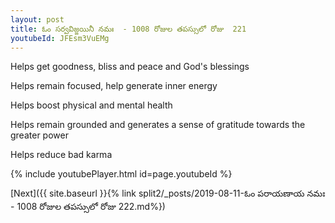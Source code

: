 ```yaml
---
layout: post
title: ఓం సర్వవిజ్జయినీ నమః  - 1008 రోజుల తపస్సులో రోజు  221
youtubeId: JFEsm3VuEMg
---
```

 
 
Helps get goodness, bliss and peace and God's blessings
 
Helps remain focused, help generate inner energy 
 
Helps boost physical and mental health 
 
Helps remain grounded and generates a sense of gratitude towards the greater power 
 
Helps reduce bad karma
 
 
 
 


{% include youtubePlayer.html id=page.youtubeId %}
 
[Next]({{ site.baseurl }}{% link  split2/_posts/2019-08-11-ఓం పరాయణాయ నమః  - 1008 రోజుల తపస్సులో రోజు  222.md%})
 
